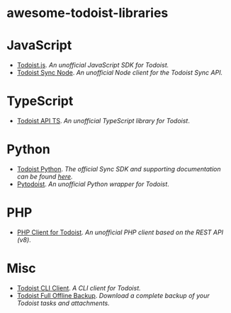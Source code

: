 # awesome-todoist-libraries

# JavaScript

* [Todoist.js](https://github.com/OiYouYeahYou/todoist.js). _An unofficial JavaScript SDK for Todoist._
* [Todoist Sync Node](https://github.com/deysuman/Todoist-sync-node-api). _An unofficial Node client for the Todoist Sync API._

# TypeScript

* [Todoist API TS](https://github.com/ManuKle/todoist-api-ts). _An unofficial TypeScript library for Todoist_.

# Python

* [Todoist Python](https://github.com/Doist/todoist-python). _The official Sync SDK and supporting documentation can be found [here](https://developer.todoist.com)._
* [Pytodoist](https://github.com/Garee/pytodoist). _An unofficial Python wrapper for Todoist_.

# PHP

* [PHP Client for Todoist](https://github.com/FabianBeiner/Todoist-PHP-API-Library). _An unofficial PHP client based on the REST API (v8)_.



# Misc

* [Todoist CLI Client](https://github.com/sachaos/todoist). _A CLI client for Todoist._
* [Todoist Full Offline Backup](https://github.com/joanbm/todoist-full-offline-backup). _Download a complete backup of your Todoist tasks and attachments._
